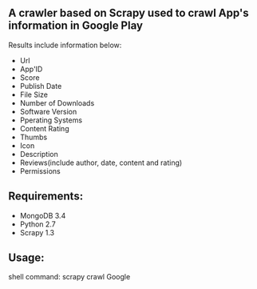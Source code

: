 ## A crawler based on Scrapy used to crawl App's information in Google Play

Results include information below:
* Url
* App'ID
* Score
* Publish Date
* File Size
* Number of Downloads
* Software Version
* Pperating Systems
* Content Rating
* Thumbs
* Icon
* Description
* Reviews(include author, date, content and rating)
* Permissions

## Requirements:
* MongoDB 3.4
* Python 2.7
* Scrapy 1.3


## Usage:
shell command: scrapy crawl Google
